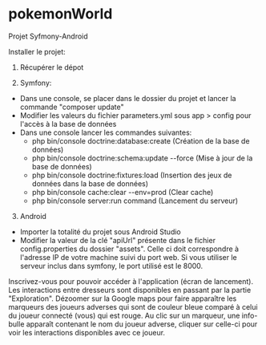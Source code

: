 pokemonWorld
============

Projet Syfmony-Android

Installer le projet:

1) Récupérer le dépot

2) Symfony:
- Dans une console, se placer dans le dossier du projet et lancer la commande "composer update"
- Modifier les valeurs du fichier parameters.yml sous app > config pour l'accès à la base de données
- Dans une console lancer les commandes suivantes:
  - php bin/console doctrine:database:create (Création de la base de données)
  - php bin/console doctrine:schema:update --force (Mise à jour de la base de données)
  - php bin/console doctrine:fixtures:load (Insertion des jeux de données dans la base de données)
  - php bin/console cache:clear --env=prod (Clear cache)
  - php bin/console server:run command (Lancement du serveur)

3) Android
- Importer la totalité du projet sous Android Studio
- Modifier la valeur de la clé "apiUrl" présente dans le fichier config.properties du dossier "assets".
Celle ci doit correspondre à l'adresse IP de votre machine suivi du port web. Si vous utiliser le serveur inclus
dans symfony, le port utilisé est le 8000.

Inscrivez-vous pour pouvoir accéder à l'application (écran de lancement).
Les interactions entre dresseurs sont disponibles en passant par la partie "Exploration".
Dézoomer sur la Google maps pour faire apparaître les marqueurs des joueurs adverses qui sont de couleur bleue comparé à celui
du joueur connecté (vous) qui est rouge.
Au clic sur un marqueur, une info-bulle apparaît contenant le nom du joueur adverse, cliquer sur celle-ci pour voir les interactions
disponibles avec ce joueur.
